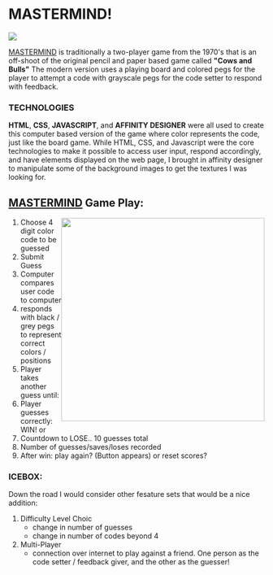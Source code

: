 

# MASTERMIND!
<img src="https://i.imgur.com/g0b2KkE.png"/>

[MASTERMIND](linb.github.io/Mastermind/) is traditionally a  two-player game from the 1970's that is an off-shoot of the original pencil and paper based game called **"Cows and Bulls"** The modern version uses a playing board and colored pegs for the player to attempt a code with grayscale pegs for the code setter to respond with feedback.

### **TECHNOLOGIES** 
**HTML**, **CSS**, **JAVASCRIPT**, and **AFFINITY DESIGNER** were all used to create this computer based version of the game where color represents the code, just like the board game. While HTML, CSS, and Javascript were the core technologies to make it possible to access user input, respond accordingly, and have elements displayed on the web page, I brought in affinity designer to manipulate some of the background images to get the textures I was looking for. 

## [MASTERMIND](linb.github.io/Mastermind/) Game Play:
<img style="float: right" src="https://i.imgur.com/ligXgBz.png" height=400px;/> 

1. Choose 4 digit color code to be guessed
2. Submit Guess
3. Computer compares user code to computer
4. responds with black / grey pegs to represent correct colors / positions
4. Player takes another guess until:
5. Player guesses correctly: WIN! or
6. Countdown to LOSE.. 10 guesses total
7. Number of guesses/saves/loses recorded
8. After win: play again? (Button appears) or reset scores?

### ICEBOX:

Down the road I would consider other fesature sets that would be a nice addition:
1. Difficulty Level Choic
    - change in number of guesses
    - change in number of codes beyond 4
2. Multi-Player
    - connection over internet to play against a friend. One person as the code setter / feedback giver, and the other as the guesser!

